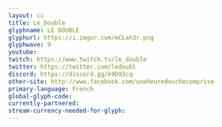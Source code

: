 ```yaml
---
layout: cc
title: Le_Double
glyphname: LE DOUBLE
glyphurl: https://i.imgur.com/mCLah3r.png
glyphwave: 9
youtube: 
twitch: https://www.twitch.tv/le_double
twitter: https://twitter.com/ledoubl
discord: https://discord.gg/k9D93cq
other-site: http://www.facebook.com/uneheuredouchecomprise
primary-language: French
global-glyph-code: 
currently-partnered: 
stream-currency-needed-for-glyph: 
---
```


